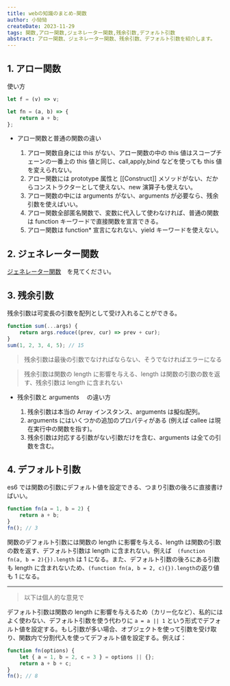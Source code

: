 ```yaml
---
title: webの知識のまとめ-関数
author: 小恸恸
createDate: 2023-11-29
tags: 関数,アロー関数,ジェネレーター関数,残余引数,デフォルト引数
abstract: アロー関数、ジェネレーター関数、残余引数、デフォルト引数を紹介します。
---
```


## 1. アロー関数

使い方

```js
let f = (v) => v;

let fn = (a, b) => {
	return a + b;
};
```

-   アロー関数と普通の関数の違い

    1. アロー関数自身には this がない、アロー関数の中の this 値はスコープチェーンの一番上の this 値と同じ、call,apply,bind などを使っても this 値を変えられない。
    2. アロー関数には prototype 属性と [[Construct]] メソッドがない、だからコンストラクターとして使えない、new 演算子も使えない。
    3. アロー関数の中には arguments がない、arguments が必要なら、残余引数を使えばいい。
    4. アロー関数全部匿名関数で、変数に代入して使わなければ、普通の関数は function キーワードで直接関数を宣言できる。
    5. アロー関数は function\* 宣言になれない、yield キーワードを使えない。

## 2. ジェネレーター関数

[ジェネレーター関数](https://xtt.moe/ja/article/19)　を見てください。

## 3. 残余引数

残余引数は可変長の引数を配列として受け入れることができる。

```js
function sum(...args) {
	return args.reduce((prev, cur) => prev + cur);
}
sum(1, 2, 3, 4, 5); // 15
```

> 残余引数は最後の引数でなければならない、そうでなければエラーになる

> 残余引数は関数の length に影響を与える、length は関数の引数の数を返す、残余引数は length に含まれない

-   残余引数と arguments 　の違い方

    1. 残余引数は本当の Array インスタンス、arguments は擬似配列。
    2. arguments にはいくつかの追加のプロパティがある (例えば callee は現在実行中の関数を指す)。
    3. 残余引数は対応する引数がない引数だけを含む、arguments は全ての引数を含む。

## 4. デフォルト引数

es6 では関数の引数にデフォルト値を設定できる、つまり引数の後ろに直接書けばいい。

```js
function fn(a = 1, b = 2) {
	return a + b;
}
fn(); // 3
```

関数のデフォルト引数には関数の length に影響を与える、length は関数の引数の数を返す、デフォルト引数は length に含まれない。例えば　`(function fn(a, b = 2){}).length` は 1 になる。また、デフォルト引数の後ろにある引数も length に含まれないため、`(function fn(a, b = 2, c){}).length`の返り値も 1 になる。

---

> 以下は個人的な意見で

デフォルト引数は関数の length に影響を与えるため（カリー化など）、私的にはよく使わない、デフォルト引数を使う代わりに `a = a || 1` という形式でデフォルト値を設定する。もし引数が多い場合、オブジェクトを使って引数を受け取り、関数内で分割代入を使ってデフォルト値を設定する。例えば：

```js
function fn(options) {
	let { a = 1, b = 2, c = 3 } = options || {};
	return a + b + c;
}
fn(); // 8
```

